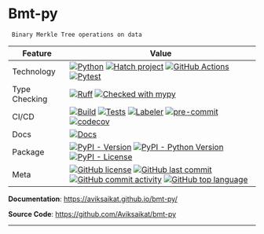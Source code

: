 # Bmt-py


     Binary Merkle Tree operations on data




| Feature       | Value                     |
| ------------- | -------------------------------------------------------------------------------------------------------------------------------------------------------------------------------------------------------------------------------------------------------------------------------------------------------------------------------------------------------------------------------------------------------------------------------------------------------------------------------------------------------------------------------------------------------------------------------------------------------------------------------------------------------------------------------------------------------------- |
| Technology    | [![Python](https://img.shields.io/badge/Python-3776AB.svg?style=flat&logo=Python&logoColor=white)](https://www.python.org/) [![Hatch project](https://img.shields.io/badge/%F0%9F%A5%9A-Hatch-4051b5.svg)](https://github.com/pypa/hatch) [![GitHub Actions](https://img.shields.io/badge/GitHub%20Actions-2088FF.svg?style=flat&logo=GitHub-Actions&logoColor=white)](https://github.com/features/actions) [![Pytest](https://img.shields.io/badge/Pytest-0A9EDC.svg?style=flat&logo=Pytest&logoColor=white)](https://github.com/aviksaikat/bmt-py/actions/workflows/tests.yml/badge.svg)                           |
| Type Checking | [![Ruff](https://img.shields.io/endpoint?url=https://raw.githubusercontent.com/astral-sh/ruff/main/assets/badge/v2.json)](https://github.com/astral-sh/ruff) [![Checked with mypy](http://www.mypy-lang.org/static/mypy_badge.svg)](http://mypy-lang.org/)                                                                                                                                                                                                                                                                                                                                                                                                                                                     |
| CI/CD         | [![Build](https://github.com/Aviksaikat/bmt-py/actions/workflows/build.yml/badge.svg)](https://github.com/Aviksaikat/bmt-py/actions/workflows/build.yml) [![Tests](https://github.com/aviksaikat/bmt-py/actions/workflows/tests.yml/badge.svg)](https://github.com/aviksaikat/bmt-py/actions/workflows/tests.yml) [![Labeler](https://github.com/aviksaikat/bmt-py/actions/workflows/labeler.yml/badge.svg)](https://github.com/aviksaikat/bmt-py/actions/workflows/labeler.yml) [![pre-commit](https://img.shields.io/badge/pre--commit-enabled-brightgreen?logo=pre-commit&logoColor=white)](https://github.com/pre-commit/pre-commit) [![codecov](https://codecov.io/gh/Aviksaikat/bmt-py/graph/badge.svg?token=ISTIW37DO6)](https://codecov.io/gh/Aviksaikat/bmt-py)                                                                                                                                                                                                           |
| Docs          | [![Docs](https://github.com/Aviksaikat/bmt-py/actions/workflows/documentation.yml/badge.svg)](https://github.com/Aviksaikat/bmt-py/actions/workflows/build.yml)                                                                                                                                                                                                                                                                                                                                                                                                                                                                                                                                                                                |
| Package       | [![PyPI - Version](https://img.shields.io/pypi/v/bmt_py.svg)](https://pypi.org/project/bmt_py/) [![PyPI - Python Version](https://img.shields.io/pypi/pyversions/bmt_py)](https://pypi.org/project/bmt_py/) [![PyPI - License](https://img.shields.io/pypi/l/bmt_py)](https://pypi.org/project/bmt_py/)                                                                                                                                                                                                                                                                                                                                                                                                        |
| Meta          | [![GitHub license](https://img.shields.io/github/license/aviksaikat/bmt-py?style=flat&color=1573D5)](https://github.com/aviksaikat/bmt-py/blob/main/LICENSE) [![GitHub last commit](https://img.shields.io/github/last-commit/aviksaikat/bmt-py?style=flat&color=1573D5)](https://github.com/aviksaikat/bmt-py/commits/main) [![GitHub commit activity](https://img.shields.io/github/commit-activity/m/aviksaikat/bmt-py?style=flat&color=1573D5)](https://github.com/aviksaikat/bmt-py/graphs/commit-activity) [![GitHub top language](https://img.shields.io/github/languages/top/aviksaikat/bmt-py?style=flat&color=1573D5)](https://github.com/aviksaikat/bmt-py) |



**Documentation**: <a href="https://aviksaikat.github.io/bmt-py/" target="_blank">https://aviksaikat.github.io/bmt-py/</a>

**Source Code**: <a href="https://github.com/aviksaikat/bmt-py" target="_blank">https://github.com/Aviksaikat/bmt-py</a>

---

